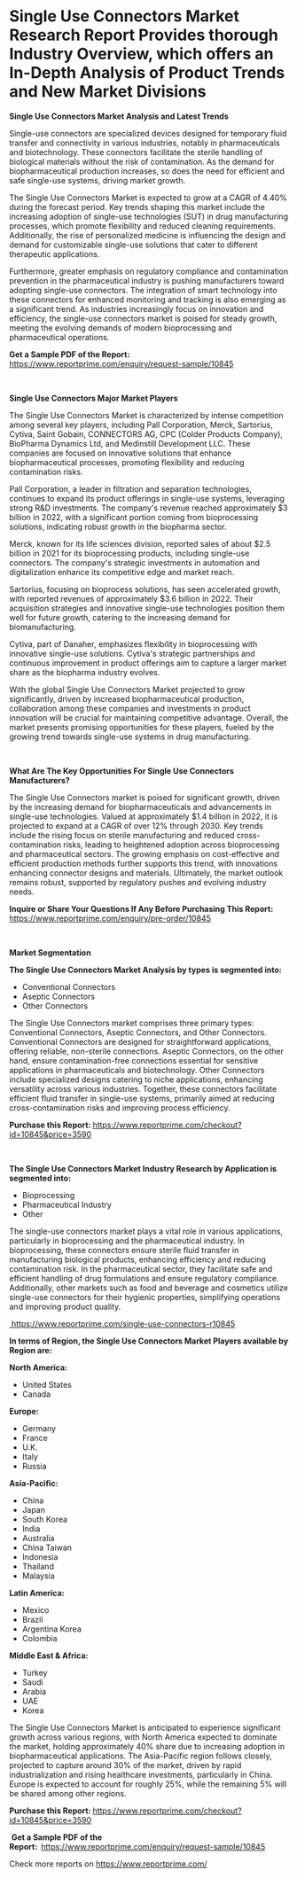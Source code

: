 <p><h1>Single Use Connectors Market Research Report Provides thorough Industry Overview, which offers an In-Depth Analysis of Product Trends and New Market Divisions</h1></p><p><strong>Single Use Connectors Market Analysis and Latest Trends</strong></p>
<p><p>Single-use connectors are specialized devices designed for temporary fluid transfer and connectivity in various industries, notably in pharmaceuticals and biotechnology. These connectors facilitate the sterile handling of biological materials without the risk of contamination. As the demand for biopharmaceutical production increases, so does the need for efficient and safe single-use systems, driving market growth.</p><p>The Single Use Connectors Market is expected to grow at a CAGR of 4.40% during the forecast period. Key trends shaping this market include the increasing adoption of single-use technologies (SUT) in drug manufacturing processes, which promote flexibility and reduced cleaning requirements. Additionally, the rise of personalized medicine is influencing the design and demand for customizable single-use solutions that cater to different therapeutic applications. </p><p>Furthermore, greater emphasis on regulatory compliance and contamination prevention in the pharmaceutical industry is pushing manufacturers toward adopting single-use connectors. The integration of smart technology into these connectors for enhanced monitoring and tracking is also emerging as a significant trend. As industries increasingly focus on innovation and efficiency, the single-use connectors market is poised for steady growth, meeting the evolving demands of modern bioprocessing and pharmaceutical operations.</p></p>
<p><strong>Get a Sample PDF of the Report:&nbsp;</strong> <a href="https://www.reportprime.com/enquiry/request-sample/10845?utm_campaign=2629&utm_medium=2&utm_source=Github&utm_content=ia&utm_term=20032025&utm_id=single-use-connectors">https://www.reportprime.com/enquiry/request-sample/10845</a></p>
<p>&nbsp;</p>
<p><strong>Single Use Connectors Major Market Players</strong></p>
<p><p>The Single Use Connectors Market is characterized by intense competition among several key players, including Pall Corporation, Merck, Sartorius, Cytiva, Saint Gobain, CONNECTORS AG, CPC (Colder Products Company), BioPharma Dynamics Ltd, and Medinstill Development LLC. These companies are focused on innovative solutions that enhance biopharmaceutical processes, promoting flexibility and reducing contamination risks.</p><p>Pall Corporation, a leader in filtration and separation technologies, continues to expand its product offerings in single-use systems, leveraging strong R&D investments. The company's revenue reached approximately $3 billion in 2022, with a significant portion coming from bioprocessing solutions, indicating robust growth in the biopharma sector.</p><p>Merck, known for its life sciences division, reported sales of about $2.5 billion in 2021 for its bioprocessing products, including single-use connectors. The company's strategic investments in automation and digitalization enhance its competitive edge and market reach.</p><p>Sartorius, focusing on bioprocess solutions, has seen accelerated growth, with reported revenues of approximately $3.6 billion in 2022. Their acquisition strategies and innovative single-use technologies position them well for future growth, catering to the increasing demand for biomanufacturing.</p><p>Cytiva, part of Danaher, emphasizes flexibility in bioprocessing with innovative single-use solutions. Cytiva's strategic partnerships and continuous improvement in product offerings aim to capture a larger market share as the biopharma industry evolves.</p><p>With the global Single Use Connectors Market projected to grow significantly, driven by increased biopharmaceutical production, collaboration among these companies and investments in product innovation will be crucial for maintaining competitive advantage. Overall, the market presents promising opportunities for these players, fueled by the growing trend towards single-use systems in drug manufacturing.</p></p>
<p>&nbsp;</p>
<p><strong>What Are The Key Opportunities For Single Use Connectors Manufacturers?</strong></p>
<p><p>The Single Use Connectors market is poised for significant growth, driven by the increasing demand for biopharmaceuticals and advancements in single-use technologies. Valued at approximately $1.4 billion in 2022, it is projected to expand at a CAGR of over 12% through 2030. Key trends include the rising focus on sterile manufacturing and reduced cross-contamination risks, leading to heightened adoption across bioprocessing and pharmaceutical sectors. The growing emphasis on cost-effective and efficient production methods further supports this trend, with innovations enhancing connector designs and materials. Ultimately, the market outlook remains robust, supported by regulatory pushes and evolving industry needs.</p></p>
<p><strong>Inquire or Share Your Questions If Any Before Purchasing This Report:</strong> <a href="https://www.reportprime.com/enquiry/pre-order/10845?utm_campaign=2629&utm_medium=2&utm_source=Github&utm_content=ia&utm_term=20032025&utm_id=single-use-connectors">https://www.reportprime.com/enquiry/pre-order/10845</a></p>
<p>&nbsp;</p>
<p><strong>Market Segmentation</strong></p>
<p><strong>The Single Use Connectors Market Analysis by types is segmented into:</strong></p>
<p><ul><li>Conventional Connectors</li><li>Aseptic Connectors</li><li>Other Connectors</li></ul></p>
<p><p>The Single Use Connectors market comprises three primary types: Conventional Connectors, Aseptic Connectors, and Other Connectors. Conventional Connectors are designed for straightforward applications, offering reliable, non-sterile connections. Aseptic Connectors, on the other hand, ensure contamination-free connections essential for sensitive applications in pharmaceuticals and biotechnology. Other Connectors include specialized designs catering to niche applications, enhancing versatility across various industries. Together, these connectors facilitate efficient fluid transfer in single-use systems, primarily aimed at reducing cross-contamination risks and improving process efficiency.</p></p>
<p><strong>Purchase this Report:&nbsp;</strong><a href="https://www.reportprime.com/checkout?id=10845&price=3590&utm_campaign=2629&utm_medium=2&utm_source=Github&utm_content=ia&utm_term=20032025&utm_id=single-use-connectors">https://www.reportprime.com/checkout?id=10845&price=3590</a></p>
<p>&nbsp;</p>
<p><strong>The Single Use Connectors Market Industry Research by Application is segmented into:</strong></p>
<p><ul><li>Bioprocessing</li><li>Pharmaceutical Industry</li><li>Other</li></ul></p>
<p><p>The single-use connectors market plays a vital role in various applications, particularly in bioprocessing and the pharmaceutical industry. In bioprocessing, these connectors ensure sterile fluid transfer in manufacturing biological products, enhancing efficiency and reducing contamination risk. In the pharmaceutical sector, they facilitate safe and efficient handling of drug formulations and ensure regulatory compliance. Additionally, other markets such as food and beverage and cosmetics utilize single-use connectors for their hygienic properties, simplifying operations and improving product quality.</p></p>
<p><a href="https://www.reportprime.com/single-use-connectors-r10845?utm_campaign=2629&utm_medium=2&utm_source=Github&utm_content=ia&utm_term=20032025&utm_id=single-use-connectors">&nbsp;https://www.reportprime.com/single-use-connectors-r10845</a></p>
<p><strong>In terms of Region, the Single Use Connectors Market Players available by Region are:</strong></p>
<p>
    <p> <strong> North America: </strong>
        <ul>
            <li>United States</li>
            <li>Canada</li>
        </ul>
        </p> 
    <p> <strong> Europe: </strong>
        <ul>
            <li>Germany</li>
            <li>France</li>
            <li>U.K.</li>
            <li>Italy</li>
            <li>Russia</li>
        </ul>
        </p> 
    <p> <strong> Asia-Pacific: </strong>
        <ul>
            <li>China</li>
            <li>Japan</li>
            <li>South Korea</li>
            <li>India</li>
            <li>Australia</li>
            <li>China Taiwan</li>
            <li>Indonesia</li>
            <li>Thailand</li>
            <li>Malaysia</li>
        </ul>
        </p> 
    <p> <strong> Latin America: </strong>
        <ul>
            <li>Mexico</li>
            <li>Brazil</li>
            <li>Argentina Korea</li>
            <li>Colombia</li>
        </ul>
        </p> 
    <p> <strong> Middle East & Africa: </strong>
        <ul>
            <li>Turkey</li>
            <li>Saudi</li>
            <li>Arabia</li>
            <li>UAE</li>
            <li>Korea</li>
        </ul>
    </p>
    </p>
<p><p>The Single Use Connectors Market is anticipated to experience significant growth across various regions, with North America expected to dominate the market, holding approximately 40% share due to increasing adoption in biopharmaceutical applications. The Asia-Pacific region follows closely, projected to capture around 30% of the market, driven by rapid industrialization and rising healthcare investments, particularly in China. Europe is expected to account for roughly 25%, while the remaining 5% will be shared among other regions.</p></p>
<p><strong>Purchase this Report: </strong><a href="https://www.reportprime.com/checkout?id=10845&price=3590&utm_campaign=2629&utm_medium=2&utm_source=Github&utm_content=ia&utm_term=20032025&utm_id=single-use-connectors">https://www.reportprime.com/checkout?id=10845&price=3590</a></p>
<p>&nbsp;<strong>Get a Sample PDF of the Report:&nbsp;&nbsp;</strong><a href="https://www.reportprime.com/enquiry/request-sample/10845?utm_campaign=2629&utm_medium=2&utm_source=Github&utm_content=ia&utm_term=20032025&utm_id=single-use-connectors">https://www.reportprime.com/enquiry/request-sample/10845</a></p>
<p><strong></strong></p>
<p>Check more reports on <a href="https://www.reportprime.com/?utm_campaign=2629&utm_medium=2&utm_source=Github&utm_content=ia&utm_term=20032025&utm_id=single-use-connectors">https://www.reportprime.com/</a></p>